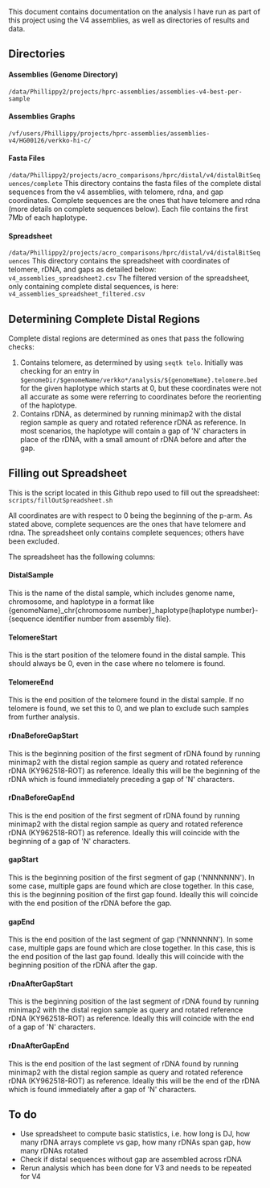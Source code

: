 This document contains documentation on the analysis I have run as part of this project using the V4 assemblies, as well as directories of results and data.

## Directories
#### Assemblies (Genome Directory)
`/data/Phillippy2/projects/hprc-assemblies/assemblies-v4-best-per-sample`

#### Assemblies Graphs 
`/vf/users/Phillippy/projects/hprc-assemblies/assemblies-v4/HG00126/verkko-hi-c/`

#### Fasta Files
`/data/Phillippy2/projects/acro_comparisons/hprc/distal/v4/distalBitSequences/complete` 
This directory contains the fasta files of the complete distal sequences from the v4 assemblies, with telomere, rdna, and gap coordinates. Complete sequences are the ones that have telomere and rdna (more details on complete sequences below). Each file contains the first 7Mb of each haplotype.

#### Spreadsheet
`/data/Phillippy2/projects/acro_comparisons/hprc/distal/v4/distalBitSequences`
This directory contains the spreadsheet with coordinates of telomere, rDNA, and gaps as detailed below: `v4_assemblies_spreadsheet2.csv`
The filtered version of the spreadsheet, only containing complete distal sequences, is here: `v4_assemblies_spreadsheet_filtered.csv`

## Determining Complete Distal Regions
Complete distal regions are determined as ones that pass the following checks:
1. Contains telomere, as determined by using `seqtk telo`. Initially was checking for an entry in `$genomeDir/$genomeName/verkko*/analysis/${genomeName}.telomere.bed` for the given haplotype which starts at 0, but these coordinates were not all accurate as some were referring to coordinates before the reorienting of the haplotype.
2. Contains rDNA, as determined by running minimap2 with the distal region sample as query and rotated reference rDNA as reference. In most scenarios, the haplotype will contain a gap of 'N' characters in place of the rDNA, with a small amount of rDNA before and after the gap.

## Filling out Spreadsheet
This is the script located in this Github repo used to fill out the spreadsheet: `scripts/fillOutSpreadsheet.sh`

All coordinates are with respect to 0 being the beginning of the p-arm. As stated above, complete sequences are the ones that have telomere and rdna. The spreadsheet only contains complete sequences; others have been excluded.

The spreadsheet has the following columns:

#### DistalSample
This is the name of the distal sample, which includes genome name, chromosome, and haplotype in a format like {genomeName}_chr{chromosome number}_haplotype{haplotype number}-{sequence identifier number from assembly file}.

#### TelomereStart
This is the start position of the telomere found in the distal sample. This should always be 0, even in the case where no telomere is found.

#### TelomereEnd
This is the end position of the telomere found in the distal sample. If no telomere is found, we set this to 0, and we plan to exclude such samples from further analysis.

#### rDnaBeforeGapStart
This is the beginning position of the first segment of rDNA found by running minimap2 with the distal region sample as query and rotated reference rDNA (KY962518-ROT) as reference. Ideally this will be the beginning of the rDNA which is found immediately preceding a gap of 'N' characters.

#### rDnaBeforeGapEnd
This is the end position of the first segment of rDNA found by running minimap2 with the distal region sample as query and rotated reference rDNA (KY962518-ROT) as reference. Ideally this will coincide with the beginning of a gap of 'N' characters.

#### gapStart
This is the beginning position of the first segment of gap ('NNNNNNN'). In some case, multiple gaps are found which are close together. In this case, this is the beginning position of the first gap found. Ideally this will coincide with the end position of the rDNA before the gap.

#### gapEnd
This is the end position of the last segment of gap ('NNNNNNN'). In some case, multiple gaps are found which are close together. In this case, this is the end position of the last gap found. Ideally this will coincide with the beginning position of the rDNA after the gap.

#### rDnaAfterGapStart
This is the beginning position of the last segment of rDNA found by running minimap2 with the distal region sample as query and rotated reference rDNA (KY962518-ROT) as reference. Ideally this will coincide with the end of a gap of 'N' characters.

#### rDnaAfterGapEnd
This is the end position of the last segment of rDNA found by running minimap2 with the distal region sample as query and rotated reference rDNA (KY962518-ROT) as reference. Ideally this will be the end of the rDNA which is found immediately after a gap of 'N' characters.

## To do
* Use spreadsheet to compute basic statistics, i.e. how long is DJ, how many rDNA arrays complete vs gap, how many rDNAs span gap, how many rDNAs rotated
* Check if distal sequences without gap are assembled across rDNA
* Rerun analysis which has been done for V3 and needs to be repeated for V4